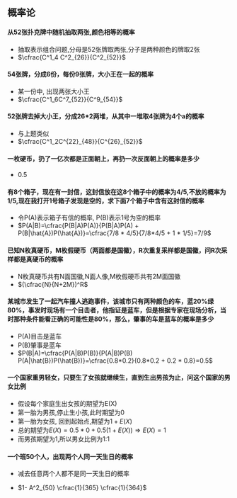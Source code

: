 ## 概率论

#### 从52张扑克牌中随机抽取两张,颜色相等的概率

- 抽取表示组合问题,分母是52张牌取两张,分子是两种颜色的牌取2张
- $\cfrac{C^1_4 C^2_{26}}{C^2_{52}}$

#### 54张牌，分成6份，每份9张牌，大小王在一起的概率

- 某一份中, 出现两张大小王
- $\cfrac{C^1_6C^7_{52}}{C^9_{54}}$

#### 52张牌去掉大小王，分成26*2两堆，从其中一堆取4张牌为4个a的概率

- 与上题类似
- $\cfrac{C^1_2C^{22}_{48}}{C^{26}_{52}}$

#### 一枚硬币，扔了一亿次都是正面朝上，再扔一次反面朝上的概率是多少

- 0.5

#### 有8个箱子，现在有一封信，这封信放在这8个箱子中的概率为4/5,不放的概率为1/5,现在我打开1号箱子发现是空的，求下面7个箱子中含有这封信的概率

- 令P(A)表示箱子有信的概率, P(B)表示1号为空的概率
- $P(A|B)=\cfrac{P(B|A)P(A)}{P(B|A)P(A) + P(B|\hat{A})P(\hat{A})}=\cfrac{7/8 * 4/5}{7/8*4/5 + 1 * 1/5}=7/9$

#### 已知N枚真硬币，M枚假硬币（两面都是国徽），R次重复采样都是国徽，问R次采样都是真硬币的概率

- N枚真硬币共有N面国徽,N面人像,M枚假硬币共有2M面国徽
- $(\cfrac{N}{N+2M})^R$

#### 某城市发生了一起汽车撞人逃跑事件，该城市只有两种颜色的车，蓝20%绿80%，事发时现场有一个目击者，他指证是蓝车，但是根据专家在现场分析，当时那种条件能看正确的可能性是80%，那么，肇事的车是蓝车的概率是多少

- P(A)目击是蓝车
- P(B)肇事是蓝车
- $P(B|A)=\cfrac{P(A|B)P(B)}{P(A|B)P(B) P(A|\hat{B})P(\hat{B})}=\cfrac{0.8*0.2}{0.8*0.2 + 0.2 * 0.8}=0.5$

#### 一个国家重男轻女，只要生了女孩就继续生，直到生出男孩为止，问这个国家的男女比例

- 假设每个家庭生出女孩的期望为E(X)
- 第一胎为男孩,停止生小孩,此时期望为0
- 第一胎为女孩, 回到起始点,期望为$1+E(X)$
- 总的期望为$E(X)=0.5*0+0.5(1+E(X))\Rightarrow E(X)=1$
- 而男孩期望为1,所以男女比例为1:1

#### 一个班50个人，出现两个人同一天生日的概率

- 减去任意两个人都不是同一天生日的概率

- $1- A^2_{50} \cfrac{1}{365} \cfrac{1}{364}$​

